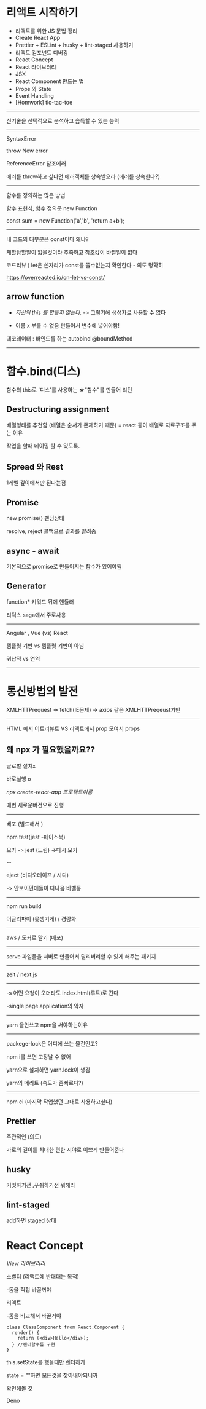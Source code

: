 # 리액트 시작하기

- 리액트를 위한 JS 문법 정리
- Create React App
- Prettier + ESLint + husky + lint-staged 사용하기
- 리액트 컴포넌트 디버깅
- React Concept
- React 라이브러리
- JSX
- React Component 만드는 법
- Props 와 State
- Event Handling
- [Homwork] tic-tac-toe

---

신기술을 선택적으로 분석하고 습득할 수 있는 능력

---

SyntaxError

throw New error 

ReferenceError 참조에러

에러를 throw하고 싶다면 에러객체를 상속받으라 (에러를 상속한다?)

---

함수를 정의하는 많은 방법

함수 표현식, 함수 정의문 new Function

const sum = new Function('a','b', 'return a+b');

---

내 코드의 대부분은 const이다 왜냐?

재할당할일이 없을것이라 추측하고 참조값이 바뀔일이 없다

코드리뷰 ) let은 쓴자리가 const를 쓸수없는지 확인한다 - 의도 명확히



<https://overreacted.io/on-let-vs-const/>



## arrow function

- *자신의 this 를 만들지 않는다.* -> 그렇기에 생성자로 사용할 수 없다

- 이름 x 부를 수 없음  만들어서 변수에 넣어야함!

  

데코레이터 : 바인드를 하는 autobind  @boundMethod

---

# 함수.bind(디스)

함수의 this로 '디스'를 사용하는 ☆"함수"를 만들어 리턴

## Destructuring assignment

배열형태를 추천함 (배열은 순서가 존재하기 때문) = react 등이 배열로 자료구조를 주는 이유

작업을 할때 네이밍 할 수 있도록.



## Spread 와 Rest

1레벨 깊이에서만 된다는점

## Promise

new promise() 팬딩상태



resolve, reject 콜백으로 결과를 알려줌

## async - await

기본적으로 promise로 만들어지는 함수가 있어야됨



## Generator 

function* 키워드 뒤에 핸들러

리덕스 saga에서 주로사용

---

Angular , Vue (vs) React

템플릿 기반 vs 템플릿 기반이 아님

귀납적 vs 연역

---

# 통신방법의 발전

XMLHTTPrequest => fetch(IE문제) -> axios 같은 XMLHTTPreqeust기반

---

HTML 에서 어트리뷰트 VS 리액트에서 prop 모여서 props

## 왜 npx 가 필요했을까요??

글로벌 설치x

바로실행 o

*npx create-react-app 프로젝트이름*

매번 새로운버전으로 진행

---

베포 (빌드해서 )

npm test(jest -페이스북)

모카 -> jest (느림) ->다시 모카

--

eject (비디오테이프 / 시디)

-> 안보이던애들이 다나옴 바벨등

---

npm run build

어글리파이 (못생기게) / 경량화

---

aws / 도커로 말기 (배포)

---

serve 파일들을 서버로 만들어서 딜리버리할 수 있게 해주는 패키지

---

zeit / next.js

---

-s 어떤 요청이 오더라도 index.html(루트)로 간다

-single page application의 약자

---

yarn 을안쓰고 npm을 써야하는이유

---

packege-lock은 어디에 쓰는 물건인고?

npm i를 쓰면 고장날 수 없어

yarn으로 설치하면 yarn.lock이 생김

yarn의 메리트 (속도가 좀빠르다?)

---

npm ci (마지막 작업했던 그대로 사용하고싶다)

## Prettier

주관적인 (의도)

가로의 길이를 최대한 편한 시야로 이쁘게 만들어준다

## husky

커밋하기전 ,푸쉬하기전 뭐해라



## lint-staged

add하면 staged 상태



# React Concept

*View 라이브러리*



스벨터 (리액트에 반대대는 목적)

-돔을 직접 바꿀꺼야

리액트

-돔을 비교해서 바꿀거야



```
class ClassComponent from React.Component {
  render() {
    return (<div>Hello</div>);
  } //랜더함수를 구현 
}
```



this.setState를 했을때만 렌더하게

state = ""하면 모든것을 찾아내야되니까







확인해볼 것

Deno

